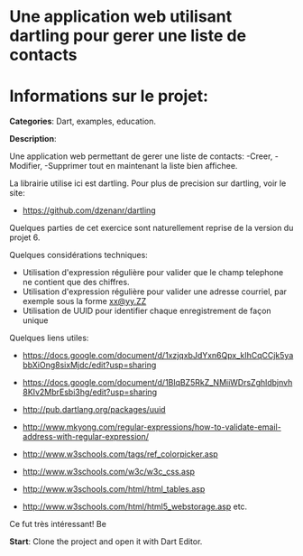 #
# Une application web utilisant dartling pour gerer une liste de contacts
# 
#
# Informations sur le projet:

**Categories**: Dart, examples, education.

**Description**:

Une application web permettant de gerer une liste de contacts:
-Creer, -Modifier, -Supprimer tout en maintenant la liste bien affichee.

La librairie utilise ici est dartling. Pour plus de precision sur dartling, voir le site:
- https://github.com/dzenanr/dartling

Quelques parties de cet exercice sont naturellement reprise de la version du projet 6.

Quelques considérations techniques:
- Utilisation d'expression régulière pour valider que le champ telephone ne contient que des chiffres.
- Utilisation d'expression régulière pour valider une adresse courriel, par exemple sous la forme xx@yy.ZZ
- Utilisation de UUID pour identifier chaque enregistrement de façon unique

Quelques liens utiles:
- https://docs.google.com/document/d/1xzjqxbJdYxn6Qpx_kIhCqCCjk5yabbXiOng8sixMjdc/edit?usp=sharing
- https://docs.google.com/document/d/1BlqBZ5RkZ_NMiiWDrsZghldbjnvh8KIv2MbrEsbi3hg/edit?usp=sharing

- http://pub.dartlang.org/packages/uuid
- http://www.mkyong.com/regular-expressions/how-to-validate-email-address-with-regular-expression/
- http://www.w3schools.com/tags/ref_colorpicker.asp
- http://www.w3schools.com/w3c/w3c_css.asp
- http://www.w3schools.com/html/html_tables.asp
- http://www.w3schools.com/html/html5_webstorage.asp
etc.


Ce fut très intéressant!
Be

**Start**:
Clone the project and open it with Dart Editor.

